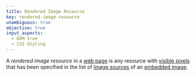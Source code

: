 ```yaml
---
title: Rendered Image Resource
key: rendered-image-resource
unambiguous: true
objective: true
input_aspects:
  - DOM tree
  - CSS Styling
---
```


A _rendered image resource_ in a [web page][] is any resource with [visible pixels][] that has been specified in the list of [image sources][] of an [embedded image][].

[embedded image]: #embedded-image 'Definition of Embedded Image'
[image sources]: https://html.spec.whatwg.org/multipage/images.html#image-source
[visible pixels]: #visible 'Definition of visible'
[web page]: #web-page-html 'Definition of web page (HTML)'